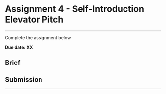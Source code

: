 # Assignment 4 - Self-Introduction Elevator Pitch

---

<aside>

Complete the assignment below

</aside>

**Due date: XX**

## Brief



## Submission

---
